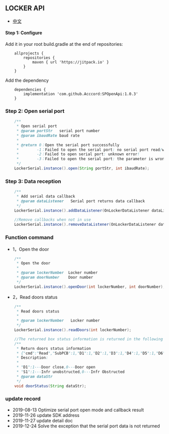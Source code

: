 ## LOCKER API
- [中文](https://github.com/Acccord/SPOpenApi/blob/master/doc/LockerApi.md)

#### Step 1: Configure
Add it in your root build.gradle at the end of repositories:
```
    allprojects {
        repositories {
            maven { url 'https://jitpack.io' }
        }
    }
```
Add the dependency
```
    dependencies {
        implementation 'com.github.Acccord:SPOpenApi:1.0.3'
    }
```

### Step 2: Open serial port
``` java
    /**
     * Open serial port
     * @param portStr   serial port number
     * @param ibaudRate baud rate
     *
     * @return 0：Open the serial port successfully
     *        -1：Failed to open the serial port: no serial port read/write permission!
     *        -2：Failed to open serial port: unknown error!
     *        -3：Failed to open the serial port: the parameter is wrong!
     */
    LockerSerial.instance().open(String portStr, int ibaudRate);
```

### Step 3: Data reception
``` java
    /**
     * Add serial data callback
     * @param dataListener   Serial port returns data callback
     */
    LockerSerial.instance().addDataListener(OnLockerDataListener dataListener);
    
    //Remove callbacks when not in use
    LockerSerial.instance().removeDataListener(OnLockerDataListener dataListener);
```

### Function command
- 1，Open the door
``` java
    /**
     * Open the door
     *
     * @param lockerNumber  Locker number
     * @param doorNumber    Door number
     */
    LockerSerial.instance().openDoor(int lockerNumber, int doorNumber);
```

- 2，Read doors status
``` java
    /**
     * Read doors status
     *
     * @param lockerNumber   Locker number
     */
    LockerSerial.instance().readDoors(int lockerNumber);

    //The returned box status information is returned in the following method of OnLockerDataListener
    /**
     * Return doors status information
     * {"cmd":"Read","SubPCB":1,"D1":1,"D2":1,"D3":1,"D4":1,"D5":1,"D6":1,"D7":1,"D8":1,"D9":1,"D10":1,"D11":1,"D12":1,"S1":1,"S2":1,"S3":1,"S4":1,"S5":1,"S6":1,"S7":1,"S8":1,"S9":1,"S10":1,"S11":1,"S12":1}
     * Description:
     * 
     * "D1":1---Door close,0---Door open
     * "S1":1---Infr unobstructed,0---Infr Obstructed 
     * @param dataStr  
     */
    void doorStatus(String dataStr);
```

### update record
- 2019-08-13 Optimize serial port open mode and callback result
- 2019-11-26 update SDK address 
- 2019-11-27 update detail doc
- 2019-12-24 Solve the exception that the serial port data is not returned